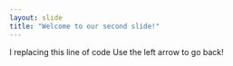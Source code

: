 ```yaml
---
layout: slide
title: "Welcome to our second slide!"
---
```

I replacing this line of code
Use the left arrow to go back!

